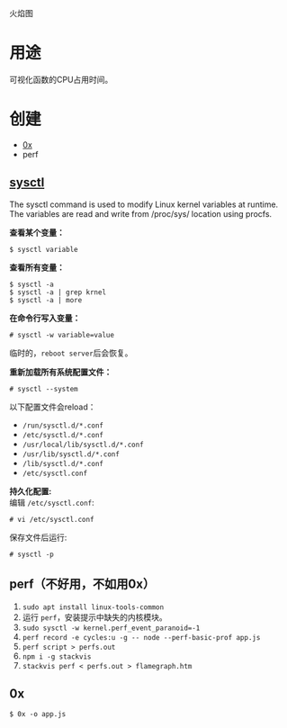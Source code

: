 火焰图  

# 用途
可视化函数的CPU占用时间。  

# 创建
* [0x](https://www.npmjs.com/package/0x)
* perf

## [sysctl](https://www.cyberciti.biz/faq/reload-sysctl-conf-on-linux-using-sysctl/)
The sysctl command is used to modify Linux kernel variables at runtime.  
The variables are read and write from /proc/sys/ location using procfs.  

**查看某个变量：**  
```
$ sysctl variable
```

**查看所有变量：**  
```
$ sysctl -a
$ sysctl -a | grep krnel
$ sysctl -a | more
```

**在命令行写入变量：**  
```
# sysctl -w variable=value
```
临时的，`reboot server`后会恢复。  

**重新加载所有系统配置文件：**  
```
# sysctl --system
```
以下配置文件会reload：  
* `/run/sysctl.d/*.conf`
* `/etc/sysctl.d/*.conf`
* `/usr/local/lib/sysctl.d/*.conf`
* `/usr/lib/sysctl.d/*.conf`
* `/lib/sysctl.d/*.conf`
* `/etc/sysctl.conf`

**持久化配置:**  
编辑 `/etc/sysctl.conf`:  
```
# vi /etc/sysctl.conf
```
保存文件后运行:  
```
# sysctl -p
```

## perf（不好用，不如用0x）
1. `sudo apt install linux-tools-common`
2. 运行 `perf`，安装提示中缺失的内核模块。
3. `sudo sysctl -w kernel.perf_event_paranoid=-1`
4. `perf record -e cycles:u -g -- node --perf-basic-prof app.js`
5. `perf script > perfs.out`
6. `npm i -g stackvis`
7. `stackvis perf < perfs.out > flamegraph.htm`

## 0x
```
$ 0x -o app.js
```
